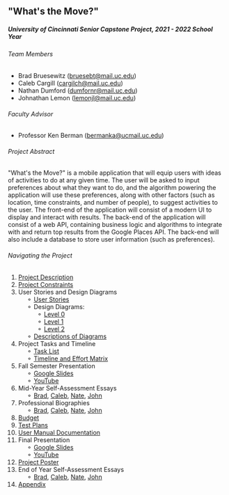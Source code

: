 ## "What's the Move?"
##### University of Cincinnati Senior Capstone Project, 2021 - 2022 School Year

###### Team Members
 - Brad Bruesewitz (bruesebt@mail.uc.edu)
 - Caleb Cargill (cargilch@mail.uc.edu)
 - Nathan Dumford (dumfornr@mail.uc.edu)
 - Johnathan Lemon (lemonjl@mail.uc.edu)
###### Faculty Advisor
- Professor Ken Berman (bermanka@ucmail.uc.edu)

###### Project Abstract
"What's the Move?" is a mobile application that will equip users with ideas of activities to do at any given time.
The user will be asked to input preferences about what they want to do, and the algorithm powering the application will use these preferences, along with other factors (such as location, time constraints, and number of people), to suggest activities to the user.
The front-end of the application will consist of a modern UI to display and interact with results. The back-end of the application will consist of a web API, containing business logic and algorithms to integrate with and return top results from the Google Places API. The back-end will also include a database to store user information (such as preferences). 

###### Navigating the Project
1. [Project Description](Project-Description.md)
2. [Project Constraints](Documentation/Constraints.md)
3. User Stories and Design Diagrams   
  &nbsp;&nbsp;&nbsp;&nbsp;&nbsp;&#9900; [User Stories](Documentation/User-Stories.md)   
  &nbsp;&nbsp;&nbsp;&nbsp;&nbsp;&#9900; Design Diagrams:    
  &nbsp;&nbsp;&nbsp;&nbsp;&nbsp;&nbsp;&nbsp;&nbsp;&nbsp;&nbsp;&nbsp;&#9900; [Level 0](Documentation/Design-Diagrams/Design-Diagram-D0.png)   
  &nbsp;&nbsp;&nbsp;&nbsp;&nbsp;&nbsp;&nbsp;&nbsp;&nbsp;&nbsp;&nbsp;&#9900; [Level 1](Documentation/Design-Diagrams/Design-Diagram-D1.png)   
  &nbsp;&nbsp;&nbsp;&nbsp;&nbsp;&nbsp;&nbsp;&nbsp;&nbsp;&nbsp;&nbsp;&#9900; [Level 2](Documentation/Design-Diagrams/Design-Diagram-D2.png)   
  &nbsp;&nbsp;&nbsp;&nbsp;&nbsp;&#9900; [Descriptions of Diagrams](Documentation/Design-Diagrams/Design-Diagram-Descriptions.md)   
4. Project Tasks and Timeline   
  &nbsp;&nbsp;&nbsp;&nbsp;&nbsp;&#9900; [Task List](Documentation/Task-List.md)   
  &nbsp;&nbsp;&nbsp;&nbsp;&nbsp;&#9900; [Timeline and Effort Matrix](Documentation/Milestones.md)      
5. Fall Semester Presentation   
  &nbsp;&nbsp;&nbsp;&nbsp;&nbsp;&#9900; [Google Slides](https://docs.google.com/presentation/d/1L_1f9lOlB5nPj0PPP4NEtKFIyT6Iy_RIXhF9OfD9IlE/edit?usp=sharing)   
  &nbsp;&nbsp;&nbsp;&nbsp;&nbsp;&#9900; [YouTube](https://youtu.be/lQ2fAUUdPx4)
6. Mid-Year Self-Assessment Essays   
  &nbsp;&nbsp;&nbsp;&nbsp;&nbsp;&#9900; [Brad](Assignments/Individual-Capstone-Assessments/Bruesewitz-Capstone-Assessment.md), [Caleb](Assignments/Individual-Capstone-Assessments/Cargill-Capstone-Assessment.md), [Nate](Assignments/Individual-Capstone-Assessments/Dumford-Capstone-Assessment.md), [John](Assignments/Individual-Capstone-Assessments/Lemon-Capstone-Assessment.md)
7. Professional Biographies   
  &nbsp;&nbsp;&nbsp;&nbsp;&nbsp;&#9900; [Brad](Assignments/Member-Biographies/Bruesewitz-Professional-Biography.md), [Caleb](Assignments/Member-Biographies/Cargill-Professional-Biography.md), [Nate](Assignments/Member-Biographies/Dumford-Professional-Biography.md), [John](Assignments/Member-Biographies/Lemon-Professional-Biography.md)
8. [Budget](Documentation/Budget.md)
9. [Test Plans](Documentation/Test-Cases/Test-Cases.pdf)
10. [User Manual Documentation](Documentation/User-Manual.md)
11. Final Presentation  
  &nbsp;&nbsp;&nbsp;&nbsp;&nbsp;&#9900; [Google Slides](https://docs.google.com/presentation/d/1MyOs55YSTDSGCRIGcMJKcp6u0-c5tJknqJls2OzLu7Y/edit?usp=sharing)   
  &nbsp;&nbsp;&nbsp;&nbsp;&nbsp;&#9900; [YouTube](https://youtu.be/bY2JpouuEpk)
12. [Project Poster](https://docs.google.com/presentation/d/1f3lbqAK5bJ2sxbZSiOr3dT6rVSCBIE3CiMvxItT6J2w/edit?usp=sharing)
13. End of Year Self-Assessment Essays   
  &nbsp;&nbsp;&nbsp;&nbsp;&nbsp;&#9900; [Brad](Assignments/End-of-Year-Individual-Capstone-Assessments/Bruesewitz-EoY-Capstone-Assessment.md), [Caleb](Assignments/End-of-Year-Individual-Capstone-Assessments/Cargill-EoY-Capstone-Assessment.md), [Nate](Assignments/End-of-Year-Individual-Capstone-Assessments/Dumford-EoY-Capstone-Assessment.md), [John](Assignments/End-of-Year-Individual-Capstone-Assessments/Lemon-EoY-Capstone-Assessment.md)
14. [Appendix](Documentation/Appendix.md)
